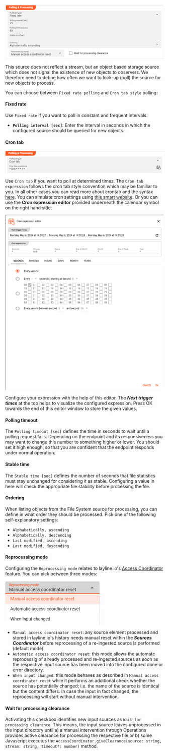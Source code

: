 [//]: # (Precede this section with the header "### Polling & Processing")

![](./._asset-source-polling-and-processing_images/1714987062640.png "Polling & Processing a Source")

This source does not reflect a stream, but an object based storage source which does not signal the existence of new objects to observers.
We therefore need to define how often we want to look-up (poll) the source for new objects to process.

You can choose between `Fixed rate polling` and `Cron tab style` polling:

#### Fixed rate

Use `Fixed rate` if you want to poll in constant and frequent intervals.

* **`Polling interval [sec]`**: Enter the interval in seconds in which the configured source should be queried for new objects.

#### Cron tab

![](./._asset-source-polling-and-processing_images/1714990507836.png)


Use `Cron tab` if you want to poll at determined times. The `Cron tab expression` follows the cron tab style convention which may be familiar to you.
In all other cases you can read more about crontab and the syntax [here](https://www.quartz-scheduler.org/documentation/quartz-2.3.0/tutorials/crontrigger.html).
You can simulate cron settings using [this smart website](https://www.freeformatter.com/cron-expression-generator-quartz.html).
Or you can use the **Cron expression editor** provided underneath the calendar symbol on the right hand side:

![](./._asset-source-polling-and-processing_images/1714998963719.png "Cron expression editor")

Configure your expression with the help of this editor. The _**Next trigger times**_ at the top helps to 
visualize the configured expression. Press OK towards the end of this editor window to store the given values.

#### Polling timeout

The `Polling timeout [sec]` defines the time in seconds to wait until a polling request fails.
Depending on the endpoint and its responsiveness you may want to change this number to something higher or lower.
You should set it high enough, so that you are confident that the endpoint responds under normal operation.

#### Stable time

The `Stable time [sec]` defines the number of seconds that file statistics must stay unchanged for considering it as stable. 
Configuring a value in here will check the appropriate file stability before processing the file. 

#### Ordering

When listing objects from the File System source for processing, you can define in what order they should be processed.
Pick one of the following self-explanatory settings:

* `Alphabetically, ascending`
* `Alphabetically, descending`
* `Last modified, ascending`
* `Last modified, descending`

#### Reprocessing mode

Configuring the `Reprocessing mode` relates to layline.io's [Access Coordinator](/docs/concept/operations/cluster#access-coordinator) feature.
You can pick between three modes:

![](./._asset-source-polling-and-processing_images/1714998468162.png "Reprocessing mode")

* `Manual access coordinator reset`: any source element processed and stored in layline.io's history needs manual reset within the _**Sources Coordinator**_ before reprocessing of a re-ingested source is performed (default mode).   
* `Automatic access coordinator reset`: this mode allows the automatc reprocessig of already processed and re-ingested sources 
as soon as the respective input source has been moved into the configured done or error directory.      
* `When input changed`: this mode behaves as described in `Manual access coordinator reset` while it performs an additional check whether the source has potentially changed; 
i.e. the name of the source is identical but the content differs. 
In case the input in fact changed, the reprocessing will start without manual intervention. 

#### Wait for processing clearance

Activating this checkbox identifies new input sources as `Wait for processing clearance`. This means, the input source
leaves unprocessed in the input directory until a) a manual intervention through Operations provides active clearance for processing the respective file or
b) some Javascript executes the `AccessCoordinator.giveClearance(source: string, stream: string, timeout?: number)` method.

